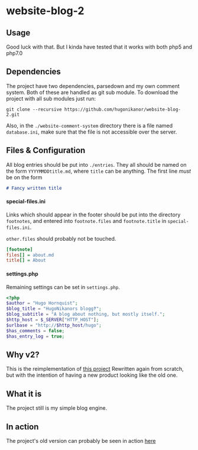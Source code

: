 # website-blog-2
## Usage
Good luck with that.
But I kinda have tested that it works with both php5 and php7.0

## Dependencies
The project have two dependencies, parsedown and my own comment system.
Both of these are handled as git sub module. To download the project with all
sub modules just run:

	git clone --recursive https://github.com/hugonikanor/website-blog-2.git

Also, in the ``./website-comment-system`` directory there is a file named 
``database.ini``, make sure that the file is not accessible over the server.

## Files & Configuration


All blog entries should be put into `./entries`.
They all should be named on the form `YYYYMMDDtitle.md`, where `title` can be
anything. The first line *must* be on the form
```md
# Fancy written title
```

#### special-files.ini

Links which should appear in the footer should be put into the directory
`footnotes`, and entered into `footnote.files` and `footnote.title` in
`special-files.ini`.

`other.files` should probably not be touched.

```ini
[footnote]
files[] = about.md
title[] = About
```

#### settings.php

Remaining settings can be set in `settings.php`.

```php
<?php
$author = "Hugo Hornquist";
$blog_title = "HugoNikanors blogg‽";
$blog_subtitle = "A blog about nothing, but mostly itself.";
$http_host = $_SERVER["HTTP_HOST"];
$urlbase = "http://$http_host/hugo";
$has_comments = false;
$has_entry_log = true;
```


## Why v2?
This is the reimplementation of 
[this project](https://github.com/hugonikanor/website-blog)
Rewritten again from scratch, but with the intention of having a new product
looking like the old one.

## What it is
The project still is my simple blog engine.

## In action
The project's old version can probably be seen in action
[here](http://blog.hornquist.se/hugo)
